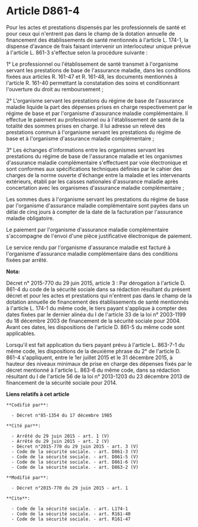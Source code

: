 # Article D861-4

Pour les actes et prestations dispensés par les professionnels de santé et pour ceux qui n'entrent pas dans le champ de la
dotation annuelle de financement des établissements de santé mentionnés à l'article L. 174-1, la dispense d'avance de frais
faisant intervenir un interlocuteur unique prévue à l'article L. 861-3 s'effectue selon la procédure suivante : 

1° Le professionnel ou l'établissement de santé transmet à l'organisme servant les prestations de base de l'assurance
maladie, dans les conditions fixées aux articles R. 161-47 et R. 161-48, les documents mentionnés à l'article R. 161-40
permettant la constatation des soins et conditionnant l'ouverture du droit au remboursement ; 

2° L'organisme servant les prestations du régime de base de l'assurance maladie liquide la part des dépenses prises en charge
respectivement par le régime de base et par l'organisme d'assurance maladie complémentaire. Il effectue le paiement au
professionnel ou à l'établissement de santé de la totalité des sommes prises en charge. Il lui adresse un relevé des
prestations commun à l'organisme servant les prestations du régime de base et à l'organisme d'assurance maladie
complémentaire ; 

3° Les échanges d'informations entre les organismes servant les prestations du régime de base de l'assurance maladie et les
organismes d'assurance maladie complémentaire s'effectuent par voie électronique et sont conformes aux spécifications
techniques définies par le cahier des charges de la norme ouverte d'échange entre la maladie et les intervenants extérieurs,
établi par les caisses nationales d'assurance maladie après concertation avec les organismes d'assurance maladie
complémentaire ; 

Les sommes dues à l'organisme servant les prestations du régime de base par l'organisme d'assurance maladie complémentaire
sont payées dans un délai de cinq jours à compter de la date de la facturation par l'assurance maladie obligatoire. 

Le paiement par l'organisme d'assurance maladie complémentaire s'accompagne de l'envoi d'une pièce justificative électronique
de paiement. 

Le service rendu par l'organisme d'assurance maladie est facturé à l'organisme d'assurance maladie complémentaire dans des
conditions fixées par arrêté.

**Nota:**

Décret n° 2015-770 du 29 juin 2015, article 3 : Par dérogation à l'article D. 861-4 du code de la sécurité sociale dans sa
rédaction résultant du présent décret et pour les actes et prestations qui n'entrent pas dans le champ de la dotation
annuelle de financement des établissements de santé mentionnés à l'article L. 174-1 du même code, le tiers payant s'applique
à compter des dates fixées par le dernier alinéa du I de l'article 33 de la loi n° 2003-1199 du 18 décembre 2003 de
financement de la sécurité sociale pour 2004. Avant ces dates, les dispositions de l'article D. 861-5 du même code sont
applicables.

Lorsqu'il est fait application du tiers payant prévu à l'article L. 863-7-1 du même code, les dispositions de la deuxième
phrase du 2° de l'article D. 861-4 s'appliquent, entre le 1er juillet 2015 et le 31 décembre 2015, à hauteur des niveaux
minimaux de prise en charge des dépenses fixés par le décret mentionné à l'article L. 863-6 du même code, dans sa rédaction
résultant du I de l'article 56 de la loi n° 2013-1203 du 23 décembre 2013 de financement de la sécurité sociale pour 2014.

**Liens relatifs à cet article**

	**Codifié par**:

	  - Décret n°85-1354 du 17 décembre 1985

	**Cité par**:

	  - Arrêté du 29 juin 2015 - art. 1 (V)
	  - Arrêté du 29 juin 2015 - art. 2 (V)
	  - Décret n°2015-770 du 29 juin 2015 - art. 3 (V)
	  - Code de la sécurité sociale. - art. D861-3 (V)
	  - Code de la sécurité sociale. - art. D861-5 (V)
	  - Code de la sécurité sociale. - art. D861-6 (V)
	  - Code de la sécurité sociale. - art. D863-2 (V)

	**Modifié par**:

	  - Décret n°2015-770 du 29 juin 2015 - art. 1

	**Cite**:

	  - Code de la sécurité sociale. - art. L174-1
	  - Code de la sécurité sociale. - art. R161-40
	  - Code de la sécurité sociale. - art. R161-47

